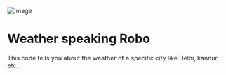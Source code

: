 ![image](https://github.com/shivakumaryevunja/pythonProject/assets/144244074/2615adc9-47b7-4384-b826-35c4c81a2c04)
# Weather speaking Robo
This code tells you about the weather of a specific city like Delhi, kannur, etc.

